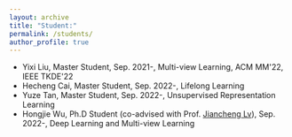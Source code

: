 ```yaml
---
layout: archive
title: "Student:"
permalink: /students/
author_profile: true
---
```

* Yixi Liu, Master Student, Sep. 2021-, Multi-view Learning, ACM MM'22, IEEE TKDE'22
* Hecheng Cai, Master Student, Sep. 2022-, Lifelong Learning
* Yuze Tan, Master Student, Sep. 2022-, Unsupervised Representation Learning
* Hongjie Wu, Ph.D Student (co-advised with Prof. [Jiancheng Lv](https://cs.scu.edu.cn/info/1303/13767.htm)), Sep. 2022-, Deep Learning and Multi-view Learning


